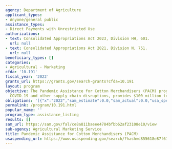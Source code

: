 ```yaml
---
agency: Department of Agriculture
applicant_types:
- Anyone/general public
assistance_types:
- Direct Payments with Unrestricted Use
authorizations:
- text: Consolidated Appropriations Act 2023, Division HH, 601.
  url: null
- text: Consolidated Appropriations Act 2021, Division N, 751.
  url: null
beneficiary_types: []
categories:
- Agricultural - Marketing
cfda: '10.191'
fiscal_year: '2022'
grants_url: https://grants.gov/search-grants?cfda=10.191
layout: program
objective: The Pandemic Assistance for Cotton Merchandisers (PACM) program, considering
  COVID-19 and other supply chain disruptions, provides $100 million to cotton merchandisers.
obligations: '[{"x":"2022","sam_estimate":0.0,"sam_actual":0.0,"usa_spending_actual":0.0},{"x":"2023","sam_estimate":375000.0,"sam_actual":0.0,"usa_spending_actual":0.0},{"x":"2024","sam_estimate":100375000.0,"sam_actual":0.0,"usa_spending_actual":0.0}]'
permalink: /program/10.191.html
popular_name: ''
program_type: assistance_listing
results: []
sam_url: https://sam.gov/fal/ce8a811baeee4784bfbb62af23108e10/view
sub-agency: Agricultural Marketing Service
title: Pandemic Assistance for Cotton Merchandisers (PACM)
usaspending_url: https://www.usaspending.gov/search/?hash=d855618e87f61efe8fd352c6073c7201
---
```

